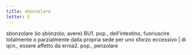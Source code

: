 ```yaml
---
title: sbonzolare
letter: S
---
```

sbonzolare (io ṣbònẓolo; avere) BU1. pop., dell’intestino, fuoriuscire totalmente o parzialmente dalla propria sede per uno sforzo eccessivo | di qcn., essere affetto da ernia2. pop., penzolare